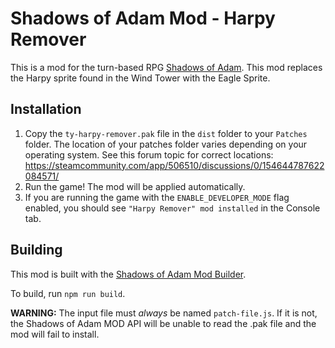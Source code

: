 # Shadows of Adam Mod - Harpy Remover

This is a mod for the turn-based RPG [Shadows of Adam](https://store.steampowered.com/app/506510/Shadows_of_Adam).
This mod replaces the Harpy sprite found in the Wind Tower with the Eagle Sprite.

## Installation
1. Copy the `ty-harpy-remover.pak` file in the `dist` folder to your `Patches` folder. The location of your patches folder varies depending on your operating system. See this forum topic for correct locations: https://steamcommunity.com/app/506510/discussions/0/154644787622084571/
2. Run the game! The mod will be applied automatically.
2. If you are running the game with the `ENABLE_DEVELOPER_MODE` flag enabled, you should see `"Harpy Remover" mod installed` in the Console tab.


## Building
This mod is built with the [Shadows of Adam Mod Builder](https://github.com/lTyl/Shadows-of-Adam-Mod-Builder).

To build, run `npm run build`.

**WARNING:** The input file must *always* be named `patch-file.js`. If it is not, the Shadows of Adam MOD API will be unable to read the .pak file and the mod will fail to install.